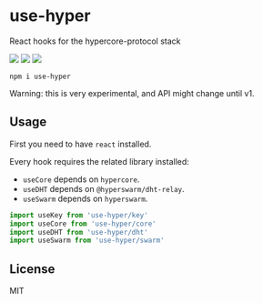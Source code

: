 # use-hyper

React hooks for the hypercore-protocol stack

![](https://img.shields.io/npm/v/use-hyper.svg) ![](https://img.shields.io/npm/dt/use-hyper.svg) ![](https://img.shields.io/github/license/LuKks/use-hyper.svg)

```
npm i use-hyper
```

Warning: this is very experimental, and API might change until v1.

## Usage
First you need to have `react` installed.

Every hook requires the related library installed:
- `useCore` depends on `hypercore`.
- `useDHT` depends on `@hyperswarm/dht-relay`.
- `useSwarm` depends on `hyperswarm`.

```javascript
import useKey from 'use-hyper/key'
import useCore from 'use-hyper/core'
import useDHT from 'use-hyper/dht'
import useSwarm from 'use-hyper/swarm'
```

## License
MIT
